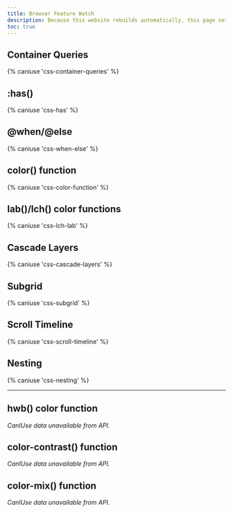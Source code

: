 ```yaml
---
title: Browser Feature Watch
description: Because this website rebuilds automatically, this page serves as an easy way for me to keep track of feature compatability in browsers.
toc: true
---
```


## Container Queries

{% caniuse 'css-container-queries' %}

## :has()

{% caniuse 'css-has' %}

## @when/@else

{% caniuse 'css-when-else' %}

## color() function

{% caniuse 'css-color-function' %}

## lab()/lch() color functions

{% caniuse 'css-lch-lab' %}

## Cascade Layers

{% caniuse 'css-cascade-layers' %}

## Subgrid

{% caniuse 'css-subgrid' %}

## Scroll Timeline

{% caniuse 'css-scroll-timeline' %}

## Nesting

{% caniuse 'css-nesting' %}

--------

## hwb() color function

*CanIUse data unavailable from API.*

## color-contrast() function

*CanIUse data unavailable from API.*

## color-mix() function

*CanIUse data unavailable from API.*

